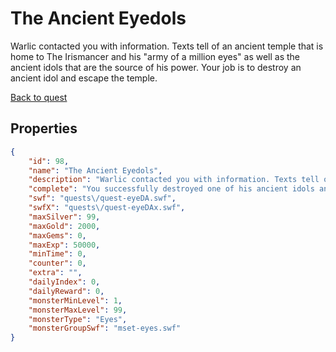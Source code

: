 # The Ancient Eyedols

Warlic contacted you with information. Texts tell of an ancient temple that is home to The Irismancer and his "army of a million eyes" as well as the ancient idols that are the source of his power. Your job is to destroy an ancient idol and escape the temple.

[Back to quest](../quests.md)

## Properties

```json
{
    "id": 98,
    "name": "The Ancient Eyedols",
    "description": "Warlic contacted you with information. Texts tell of an ancient temple that is home to The Irismancer and his \"army of a million eyes\" as well as the ancient idols that are the source of his power. Your job is to destroy an ancient idol and escape the temple.",
    "complete": "You successfully destroyed one of his ancient idols and escape the traps set by The Irismancer. Hopefully it was enough to reduce his strength and to bring him out of hiding before Falconreach meets its end.",
    "swf": "quests\/quest-eyeDA.swf",
    "swfX": "quests\/quest-eyeDAx.swf",
    "maxSilver": 99,
    "maxGold": 2000,
    "maxGems": 0,
    "maxExp": 50000,
    "minTime": 0,
    "counter": 0,
    "extra": "",
    "dailyIndex": 0,
    "dailyReward": 0,
    "monsterMinLevel": 1,
    "monsterMaxLevel": 99,
    "monsterType": "Eyes",
    "monsterGroupSwf": "mset-eyes.swf"
}
```

